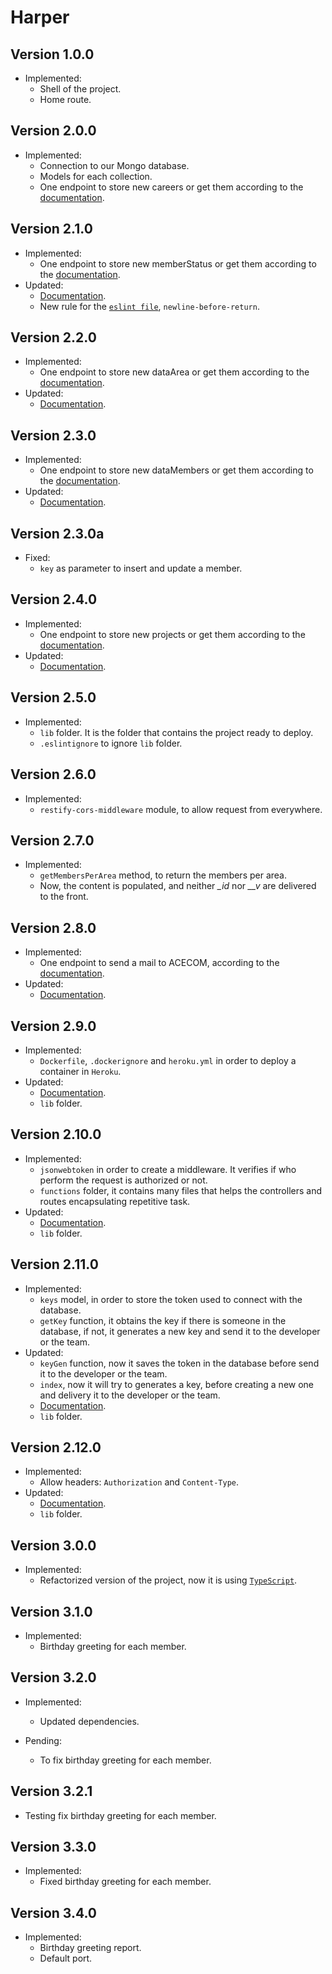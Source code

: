 # Harper

## Version 1.0.0

- Implemented:
  - Shell of the project.
  - Home route.

## Version 2.0.0

- Implemented:
  - Connection to our Mongo database.
  - Models for each collection.
  - One endpoint to store new careers or get them according to the [documentation](./readme.md).

## Version 2.1.0

- Implemented:
  - One endpoint to store new memberStatus or get them according to the [documentation](./readme.md).
- Updated:
  - [Documentation](./readme.md).
  - New rule for the [`eslint file`](./.eslintrc.json), `newline-before-return`.

## Version 2.2.0

- Implemented:
  - One endpoint to store new dataArea or get them according to the [documentation](./readme.md).
- Updated:
  - [Documentation](./readme.md).

## Version 2.3.0

- Implemented:
  - One endpoint to store new dataMembers or get them according to the [documentation](./readme.md).
- Updated:
  - [Documentation](./readme.md).

## Version 2.3.0a

- Fixed:
  - `key` as parameter to insert and update a member.

## Version 2.4.0

- Implemented:
  - One endpoint to store new projects or get them according to the [documentation](./readme.md).
- Updated:
  - [Documentation](./readme.md).

## Version 2.5.0

- Implemented:
  - `lib` folder. It is the folder that contains the project ready to deploy.
  - `.eslintignore` to ignore `lib` folder.

## Version 2.6.0

- Implemented:
  - `restify-cors-middleware` module, to allow request from everywhere.

## Version 2.7.0

- Implemented:
  - `getMembersPerArea` method, to return the members per area.
  - Now, the content is populated, and neither _\_id_ nor _\_\_v_ are delivered to the front.

## Version 2.8.0

- Implemented:
  - One endpoint to send a mail to ACECOM, according to the [documentation](./readme.md).
- Updated:
  - [Documentation](./readme.md).

## Version 2.9.0

- Implemented:
  - `Dockerfile`, `.dockerignore` and `heroku.yml` in order to deploy a container in `Heroku`.
- Updated:
  - [Documentation](./readme.md).
  - `lib` folder.

## Version 2.10.0

- Implemented:
  - `jsonwebtoken` in order to create a middleware. It verifies if who perform the request is authorized or not.
  - `functions` folder, it contains many files that helps the controllers and routes encapsulating repetitive task.
- Updated:
  - [Documentation](./readme.md).
  - `lib` folder.

## Version 2.11.0

- Implemented:
  - `keys` model, in order to store the token used to connect with the database.
  - `getKey` function, it obtains the key if there is someone in the database, if not, it generates a new key and send it to the developer or the team.
- Updated:
  - `keyGen` function, now it saves the token in the database before send it to the developer or the team.
  - `index`, now it will try to generates a key, before creating a new one and delivery it to the developer or the team.
  - [Documentation](./readme.md).
  - `lib` folder.

## Version 2.12.0

- Implemented:
  - Allow headers: `Authorization` and `Content-Type`.
- Updated:
  - [Documentation](./readme.md).
  - `lib` folder.

## Version 3.0.0

- Implemented:
  - Refactorized version of the project, now it is using [`TypeScript`](https://www.typescriptlang.org/).

## Version 3.1.0

- Implemented:
  - Birthday greeting for each member.

## Version 3.2.0

- Implemented:
  - Updated dependencies.

- Pending:
  - To fix birthday greeting for each member.

## Version 3.2.1

- Testing fix birthday greeting for each member.

## Version 3.3.0

- Implemented:
  - Fixed birthday greeting for each member.

## Version 3.4.0

- Implemented:
  - Birthday greeting report.
  - Default port.
